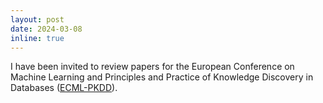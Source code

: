 ```yaml
---
layout: post
date: 2024-03-08
inline: true
---
```


I have been invited to review papers for the European Conference on Machine Learning and Principles and Practice of Knowledge Discovery in Databases ([ECML-PKDD](https://ecmlpkdd.org/2024/)).
